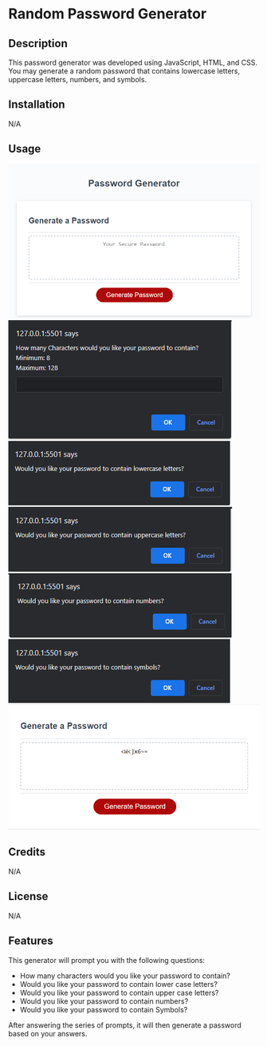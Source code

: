 # Random Password Generator

## Description
This password generator was developed using JavaScript, HTML, and CSS. You may generate a random password that contains lowercase letters, uppercase letters, numbers, and symbols.


## Installation
N/A

## Usage
![A preview of the about me section](./assets/images/example1.png)
![A preview of the project section](./assets/images/example2.png)
![A preview of the project section](./assets/images/example3.png)
![A preview of the project section](./assets/images/example4.png)
![A preview of the project section](./assets/images/example5.png)
![A preview of the project section](./assets/images/example6.png)
![A preview of the project section](./assets/images/output.png)


## Credits
N/A

## License

N/A

## Features

This generator will prompt you with the following questions:
* How many characters would you like your password to contain?
* Would you like your password to contain lower case letters?
* Would you like your password to contain upper case letters?
* Would you like your password to contain numbers?
* Would you like your password to contain Symbols?

After answering the series of prompts, it will then generate a password based on your answers.